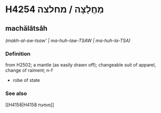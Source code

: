 # H4254 מַחֲלָצָה / מחלצה

## machălâtsâh

_(makh-al-aw-tsaw' | ma-huh-law-TSAW | ma-huh-la-TSA)_

### Definition

from H2502; a mantle (as easily drawn off); changeable suit of apparel, change of raiment; n-f

- robe of state

### See also

[[H4158|H4158 מופעת]]
